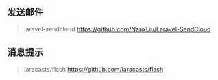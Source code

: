 ## 发送邮件
   >laravel-sendcloud  https://github.com/NauxLiu/Laravel-SendCloud 
   
## 消息提示
   >laracasts/flash    https://github.com/laracasts/flash
      